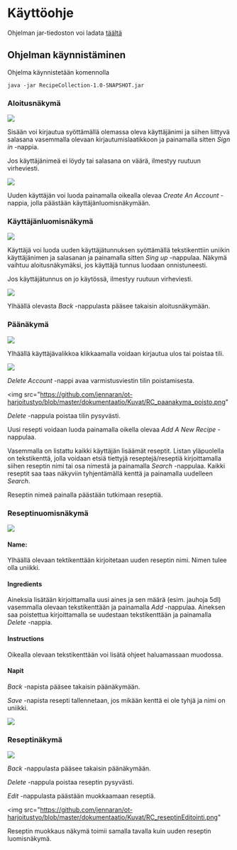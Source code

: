 # Käyttöohje

Ohjelman jar-tiedoston voi ladata [täältä](https://github.com/jennaran/ot-harjoitustyo/releases)

## Ohjelman käynnistäminen

Ohjelma käynnistetään komennolla 

```
java -jar RecipeCollection-1.0-SNAPSHOT.jar
```

### Aloitusnäkymä

<img src="https://github.com/jennaran/ot-harjoitustyo/blob/master/dokumentaatio/Kuvat/RC_aloitusnakyma.png">

Sisään voi kirjautua syöttämällä olemassa oleva käyttäjänimi ja siihen liittyvä salasana vasemmalla olevaan kirjautumislaatikkoon ja painamalla sitten _Sign in_ -nappia.

Jos käyttäjänimeä ei löydy tai salasana on väärä, ilmestyy ruutuun virheviesti.

<img src="https://github.com/jennaran/ot-harjoitustyo/blob/master/dokumentaatio/Kuvat/RC_aloitusnakyma_virheviesti.png">

Uuden käyttäjän voi luoda painamalla oikealla olevaa _Create An Account_ -nappia, jolla päästään käyttäjänluomisnäkymään.

### Käyttäjänluomisnäkymä

<img src="https://github.com/jennaran/ot-harjoitustyo/blob/master/dokumentaatio/Kuvat/RC_uusiKayttaja.png">

Käyttäjä voi luoda uuden käyttäjätunnuksen syöttämällä tekstikenttiin uniikin käyttäjänimen ja salasanan 
ja painamalla sitten _Sing up_ -nappulaa. 
Näkymä vaihtuu aloitusnäkymäksi, jos käyttäjä tunnus luodaan onnistuneesti.

Jos käyttäjätunnus on jo käytössä, ilmestyy ruutuun virheviesti.

<img src="https://github.com/jennaran/ot-harjoitustyo/blob/master/dokumentaatio/Kuvat/RC_uusiKayttaja_virheviesti.png">

Ylhäällä olevasta _Back_ -nappulasta pääsee takaisin aloitusnäkymään.

### Päänäkymä

<img src="https://github.com/jennaran/ot-harjoitustyo/blob/master/dokumentaatio/Kuvat/RC_paanakyma.png">

Ylhäällä käyttäjävalikkoa klikkaamalla voidaan kirjautua ulos tai poistaa tili.

<img src="https://github.com/jennaran/ot-harjoitustyo/blob/master/dokumentaatio/Kuvat/RC_paanakyma_kayttajavalikko.png">

_Delete Account_ -nappi avaa varmistusviestin tilin poistamisesta. 

<img src="https://github.com/jennaran/ot-harjoitustyo/blob/master/dokumentaatio/Kuvat/RC_paanakyma_poisto.png"

_Delete_ -nappula poistaa tilin pysyvästi.

Uusi resepti voidaan luoda painamalla oikella olevaa _Add A New Recipe_ -nappulaa.

Vasemmalla on listattu kaikki käyttäjän lisäämät reseptit. 
Listan yläpuolella on tekstikenttä, jolla voidaan etsiä tiettyjä reseptejä/reseptiä 
kirjoittamalla siihen reseptin nimi tai osa nimestä ja painamalla _Search_ -nappulaa.
Kaikki reseptit saa taas näkyviin tyhjentämällä kenttä ja painamalla uudelleen _Search_.


Reseptin nimeä painalla päästään tutkimaan reseptiä.

### Reseptinuomisnäkymä

<img src="https://github.com/jennaran/ot-harjoitustyo/blob/master/dokumentaatio/Kuvat/RC_uusiResepti2.png">

#### Name:

Ylhäällä olevaan tektikenttään kirjoitetaan uuden reseptin nimi. Nimen tulee olla uniikki.

#### Ingredients

Aineksia lisätään kirjoittamalla uusi aines ja sen määrä (esim. jauhoja 5dl) vasemmalla olevaan tekstikenttään ja painamalla _Add_ -nappulaa.
Aineksen saa poistettua kirjoittamalla se uudestaan tekstikenttään ja painamalla _Delete_ -nappia.

#### Instructions

Oikealla olevaan tekstikenttään voi lisätä ohjeet haluamassaan muodossa. 

#### Napit

_Back_ -napista pääsee takaisin päänäkymään.

_Save_ -napista resepti tallennetaan, jos mikään kenttä ei ole tyhjä ja nimi on uniikki. 

<img src="https://github.com/jennaran/ot-harjoitustyo/blob/master/dokumentaatio/Kuvat/RC_uusiResepti_popup.png">

### Reseptinäkymä

<img src="https://github.com/jennaran/ot-harjoitustyo/blob/master/dokumentaatio/Kuvat/RC_reseptinakyma2.png">

_Back_ -nappulasta pääsee takaisin päänäkymään.

_Delete_ -nappula poistaa reseptin pysyvästi.

_Edit_ -nappulasta päästään muokkaamaan reseptiä.

<img src="https://github.com/jennaran/ot-harjoitustyo/blob/master/dokumentaatio/Kuvat/RC_reseptinEditointi.png"

Reseptin muokkaus näkymä toimii samalla tavalla kuin uuden reseptin luomisnäkymä.
